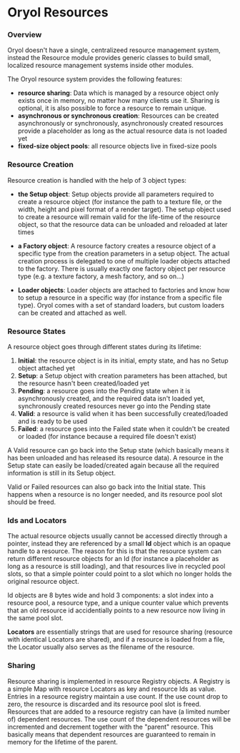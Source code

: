 # Oryol Resources

### Overview

Oryol doesn't have a single, centralizeed resource management system, instead the Resource module
provides generic classes to build small, localized resource management systems inside other modules.

The Oryol resource system provides the following features:

- **resource sharing**: Data which is managed by a resource object only exists once in memory, no
matter how many clients use it. Sharing is optional, it is also possible to force a resource to remain unique.
- **asynchronous or synchronous creation**: Resources can be created asynchronously or synchronously,
asynchronously created resources provide a placeholder as long as the actual resource data is not loaded yet
- **fixed-size object pools**: all resource objects live in fixed-size pools

### Resource Creation

Resource creation is handled with the help of 3 object types:

- **the Setup object**: Setup objects provide all parameters required to create a resource object (for instance
the path to a texture file, or the width, height and pixel format of a render target). The setup object used 
to create a resource will remain valid for the life-time of the resource object, so that the resource data 
can be unloaded and reloaded at later times

- **a Factory object**: A resource factory creates a resource object of a specific type from the creation parameters in a setup object. The actual creation process is delegated to one of multiple loader objects attached to the factory. There is usually exactly one factory object per resource type (e.g. a texture factory, a mesh factory, and so on...)

- **Loader objects**: Loader objects are attached to factories and know how to setup a resource in a specific way
(for instance from a specific file type). Oryol comes with a set of standard loaders, but custom loaders can be
created and attached as well.

### Resource States

A resource object goes through different states during its lifetime:

1) **Initial**: the resource object is in its initial, empty state, and has no Setup object attached yet
2) **Setup**: a Setup object with creation parameters has been attached, but the resource hasn't been 
created/loaded yet
3) **Pending**: a resource goes into the Pending state when it is asynchronously created, and the required
data isn't loaded yet, synchronously created resources never go into the Pending state
4) **Valid**: a resource is valid when it has been successfully created/loaded and is ready to be used
5) **Failed**: a resource goes into the Failed state when it couldn't be created or loaded (for instance because
a required file doesn't exist)

A Valid resource can go back into the Setup state (which basically means it has been unloaded and has
released its resource data). A resource in the Setup state can easily be loaded/created again because all the
required information is still in its Setup object.

Valid or Failed resources can also go back into the Initial state. This happens when a resource is no longer
needed, and its resource pool slot should be freed.

### Ids and Locators

The actual resource objects usually cannot be accessed directly through a pointer, instead they are 
referenced by a small **Id** object which is an opaque handle to a resource. The reason for this is 
that the resource system can return different resource objects for an Id (for instance a placeholder 
as long as a resource is still loading), and that resources live in recycled pool slots, so that a 
simple pointer could point to a slot which no longer holds the original resource object.

Id objects are 8 bytes wide and hold 3 components: a slot index into a resource pool,
a resource type, and a unique counter value which prevents that an old resource id accidentially 
points to a new resource now living in the same pool slot.

**Locators** are essentially strings that are used for resource sharing (resource with identical 
Locators are shared), and if a resource is loaded from a file, the Locator usually also serves
as the filename of the resource.

### Sharing

Resource sharing is implemented in resource Registry objects. A Registry is a simple Map with resource Locators as key and resource Ids as value. Entries in a resource registry maintain a use count. If the use count
drop to zero, the resource is discarded and its resource pool slot is freed. Resources that are added to a resource registry can have (a limited number of) dependent resources. The use count of the dependent resources will be incremented and decrement together with the "parent" resource. This basically means that dependent resources are
guaranteed to remain in memory for the lifetime of the parent.
